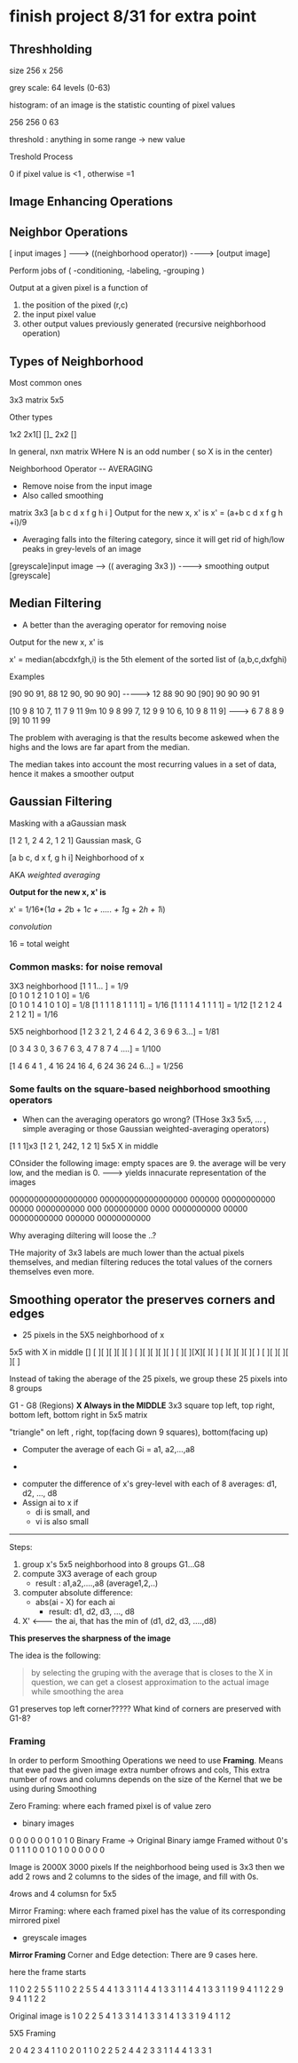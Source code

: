 # finish project 8/31 for extra point

## Threshholding

size 256 x 256

grey scale: 64 levels (0-63)

histogram: of an image is the statistic counting of pixel values

256 256 0 63

threshold : anything in some range -> new value

Treshold Process

0 if pixel value is <1 , otherwise =1

## Image Enhancing Operations



## Neighbor Operations

[ input images ] --->  ((neighborhood operator)) ----> [output image]

Perform jobs of ( -conditioning, -labeling, -grouping )

Output at a given pixel is a function of 
1. the position of the pixed (r,c)
2. the input pixel value
3. other output values previously generated (recursive neighborhood operation)

## Types of Neighborhood

Most common ones

3x3 matrix              5x5

Other types

1x2        2x1[]      []_       2x2
                        []

In general, nxn matrix
WHere N is an odd number ( so X is in the center)

Neighborhood Operator --  AVERAGING

* Remove noise from the input image
* Also called smoothing

matrix 3x3 [a b c d x f g h i ]  Output for the new x, x' is
x' = (a+b c d x f g h +i)/9


- Averaging falls into the filtering category, since it will get rid of high/low peaks in grey-levels of an image

[greyscale]input image --> (( averaging 3x3 )) ----> smoothing output [greyscale]

## Median Filtering

- A better than the averaging operator for removing noise

Output for the new x, x' is 

x' = median(abcdxfgh,i) is the 5th element of the sorted list of (a,b,c,dxfghi)

Examples 

[90 90 91, 88 12 90, 90 90 90] -----> 12 88 90 90 [90] 90 90 90 91

[10 9 8 10 7, 11 7 9 11 9m 10 9 8 99 7, 12 9 9 10 6, 10 9 8 11 9]    ---> 6 7 8 8 9 [9] 10 11 99

The problem with averaging is that the results become askewed when the highs and the lows are far apart from the median.

The median takes into account the most recurring values in a set of data, hence it makes a smoother output

## Gaussian Filtering

Masking with a aGaussian mask

[1 2 1, 2 4 2, 1 2 1] Gaussian mask, G

[a b c, d x f, g h i] Neighborhood of x

AKA _weighted averaging_

**Output for the new x, x' is**

x' = 1/16*(1*a + 2*b + 1*c + ..... + 1*g + 2*h + 1*i)

_convolution_

16 = total weight

### Common masks: for noise removal

3X3 neighborhood
[1 1 1... ] = 1/9          
[0 1 0 1 2 1 0 1 0] = 1/6  
[0 1 0 1 4 1 0 1 0] = 1/8
[1 1 1 1 8 1 1 1 1] = 1/16
[1 1 1 1 4 1 1 1 1] = 1/12
[1 2 1 2 4 2 1 2 1] = 1/16

5X5 neighborhood
[1 2 3 2 1, 2 4 6 4 2, 3 6 9 6 3...] = 1/81

[0 3 4 3 0, 3 6 7 6 3, 4 7 8 7 4 ....] = 1/100

[1 4 6 4 1 , 4 16 24 16 4, 6 24 36 24 6...] = 1/256

### Some faults on the square-based neighborhood smoothing operators

- When can the averaging operators go wrong?
(THose 3x3 5x5, ... , simple averaging or those Gaussian weighted-averaging operators)

[1 1 1]x3 
[1 2 1, 242, 1 2 1] 
5x5 X in middle

COnsider the following image: empty spaces are 9. the average will be very low, and the median is 0. --->  yields innacurate representation of the images

000000000000000000
000000000000000000
000000 00000000000
00000   0000000000
000      000000000
0000    0000000000
00000  00000000000
000000 00000000000

Why averaging diltering will loose the ..?

THe majority of 3x3 labels are much lower than the actual pixels themselves, and median filtering reduces the total values of the corners themselves even more.


## Smoothing operator the preserves corners and edges

- 25 pixels in the 5X5 neighborhood of x

5x5 with X in middle []
[ ][ ][ ][ ][ ]
[ ][ ][ ][ ][ ]
[ ][ ][X][ ][ ]
[ ][ ][ ][ ][ ]
[ ][ ][ ][ ][ ]

Instead of taking the aberage of the 25 pixels, we group these 25 pixels into 8 groups

G1 - G8 (Regions) **X Always in the MIDDLE**
3x3 square top left, top right, bottom left, bottom right in 5x5 matrix

"triangle" on left , right, top(facing down 9 squares), bottom(facing up)

* Computer the average of each Gi = a1, a2,...,a8
* ~~~Compute the variance of each Gi: v1, v2,..., v8~~~
*  computer the difference of x's grey-level with each of 8 averages: d1, d2, ..., d8
* Assign ai to x if 
    - di is small, and
    - vi is also small 

---

Steps:
1. group x's 5x5 neighborhood into 8 groups G1...G8
2. compute 3X3 average of each group
    - result : a1,a2,....,a8 (average1,2,..)
3. computer absolute difference:
    - abs(ai - X) for each ai
        * result: d1, d2, d3, ..., d8
4. X' <--- the ai, that has the min of (d1, d2, d3, ....,d8)

**This preserves the sharpness of the image**

The idea is the following: 

> by selecting the gruping with the average that is closes to the X in question, we can get a closest approximation to the actual image while smoothing the area  



G1 preserves top left corner????? What kind of corners are preserved with G1-8?


### Framing

In order to perform Smoothing Operations we need to use **Framing**. Means that ewe pad the given image extra number ofrows and cols, This extra number of rows and columns depends on the size of the Kernel that we be using during Smoothing

Zero Framing: where each framed pixel is of value zero
- binary images

 0 0 0 0 0
 0 1 0 1 0 Binary Frame -> Original Binary iamge Framed without 0's
 0 1 1 1 0
 0 1 0 1 0
 0 0 0 0 0 

 Image is 2000X 3000 pixels
 If the neighborhood being used is 3x3
 then we add 2 rows and 2 columns to the sides of the image, and fill with 0s.

 4rows and 4 columsn for 5x5 

Mirror Framing: where each framed pixel has the value of its corresponding mirrored pixel
- greyscale images



 **Mirror Framing** Corner and Edge detection: There are 9 cases here. 

here the frame starts

 1 1 0 2 2 5 5
 1 1 0 2 2 5 5
 4 4 1 3 3 1 1
 4 4 1 3 3 1 1
 4 4 1 3 3 1 1
 9 9 4 1 1 2 2
 9 9 4 1 1 2 2

 Original image is 
1 0 2 2 5
4 1 3 3 1
4 1 3 3 1
4 1 3 3 1
9 4 1 1 2


5X5 Framing

2 0 4 2 3
4 1 1 0 2
0 1 1 0 2 2 5
2 4 4 2 3 3 1
1 4 4 1 3 3 1
    